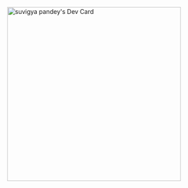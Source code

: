 <a href="https://app.daily.dev/suvigyapandey19"><img src="https://api.daily.dev/devcards/9073799d6372412ab1dc99eead0eae72.png?r=kho" width="400" alt="suvigya pandey's Dev Card"/></a>
